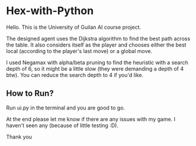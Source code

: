 # Hex-with-Python
Hello. This is the University of Guilan AI course project.

The designed agent uses the Dijkstra algorithm to find the best path across the table. It also considers itself as the player and chooses either the best local (according to the player's last move) or a global move.

I used Negamax with alpha/beta pruning to find the heuristic with a search depth of 6, so it might be a little slow (they were demanding a depth of 4 btw). You can reduce the search depth to 4 if you'd like.

## How to Run?
Run ui.py in the terminal and you are good to go.

At the end please let me know if there are any issues with my game. I haven't seen any (because of little testing :D).

Thank you
